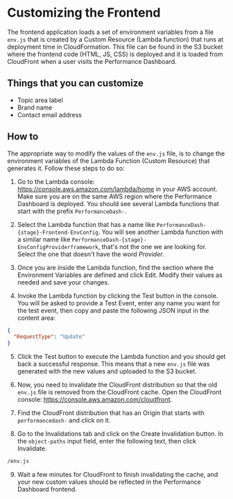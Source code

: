 # Customizing the Frontend

The frontend application loads a set of environment variables from a file `env.js` that is created by a Custom Resource (Lambda function) that runs at deployment time in CloudFormation. This file can be found in the S3 bucket where the frontend code (HTML, JS, CSS) is deployed and it is loaded from CloudFront when a user visits the Performance Dashboard.

## Things that you can customize

- Topic area label
- Brand name
- Contact email address

## How to

The appropriate way to modify the values of the `env.js` file, is to change the environment variables of the Lambda Function (Custom Resource) that generates it. Follow these steps to do so:

1. Go to the Lambda console: https://console.aws.amazon.com/lambda/home in your AWS account. Make sure you are on the same AWS region where the Performance Dashboard is deployed. You should see several Lambda functions that start with the prefix `PerformanceDash-`.

2. Select the Lambda function that has a name like `PerformanceDash-{stage}-Frontend-EnvConfig`. You will see another Lambda function with a similar name like `PerformanceDash-{stage}-EnvConfigProviderframework`, that's not the one we are looking for. Select the one that doesn't have the word _Provider_.

3. Once you are inside the Lambda function, find the section where the Environment Variables are defined and click Edit. Modify their values as needed and save your changes.

4. Invoke the Lambda function by clicking the Test button in the console. You will be asked to provide a Test Event, enter any name you want for the test event, then copy and paste the following JSON input in the content area:

```json
{
  "RequestType": "Update"
}
```

5. Click the Test button to execute the Lambda function and you should get back a successful response. This means that a new `env.js` file was generated with the new values and uploaded to the S3 bucket.

6. Now, you need to invalidate the CloudFront distribution so that the old `env.js` file is removed from the CloudFront cache. Open the CloudFront console: https://console.aws.amazon.com/cloudfront.

7. Find the CloudFront distribution that has an Origin that starts with `performancedash-` and click on it.

8. Go to the Invalidations tab and click on the Create Invalidation button. In the `object-paths` input field, enter the following text, then click Invalidate.

```txt
/env.js
```

9. Wait a few minutes for CloudFront to finish invalidating the cache, and your new custom values should be reflected in the Performance Dashboard frontend.

